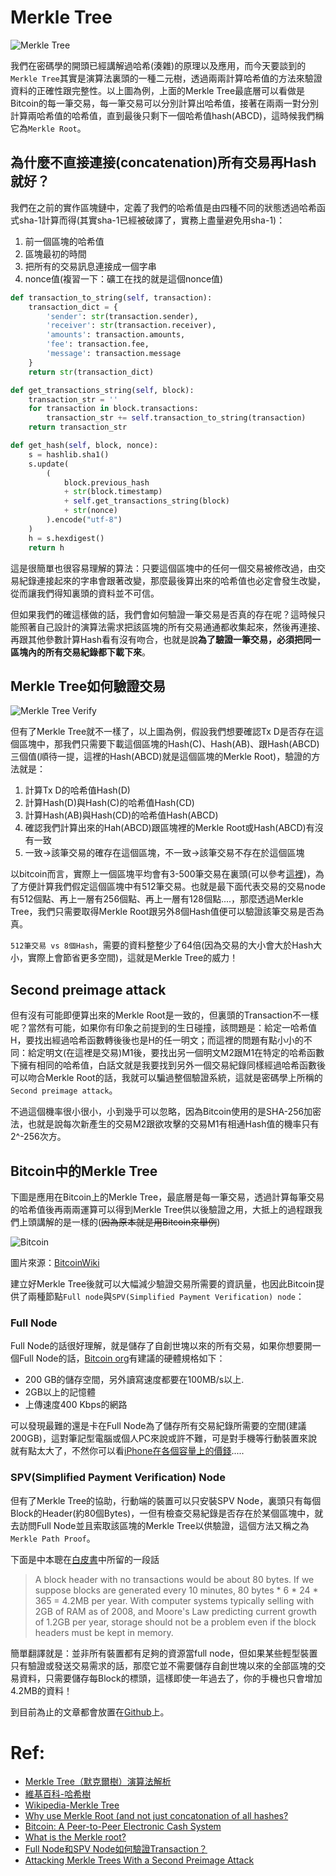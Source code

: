 # Merkle Tree

![Merkle Tree](https://www.lkm543.site/it_iron_man/day14_1.PNG)

我們在密碼學的開頭已經講解過哈希(湊雜)的原理以及應用，而今天要談到的`Merkle Tree`其實是演算法裏頭的一種二元樹，透過兩兩計算哈希值的方法來驗證資料的正確性跟完整性。以上圖為例，上面的Merkle Tree最底層可以看做是Bitcoin的每一筆交易，每一筆交易可以分別計算出哈希值，接著在兩兩一對分別計算兩哈希值的哈希值，直到最後只剩下一個哈希值hash(ABCD)，這時候我們稱它為`Merkle Root`。

## 為什麼不直接連接(concatenation)所有交易再Hash就好？

我們在之前的實作區塊鏈中，定義了我們的哈希值是由四種不同的狀態透過哈希函式sha-1計算而得(其實sha-1已經被破譯了，實務上盡量避免用sha-1)：

1. 前一個區塊的哈希值
2. 區塊最初的時間
3. 把所有的交易訊息連接成一個字串
4. nonce值(複習一下：礦工在找的就是這個nonce值)

```python
def transaction_to_string(self, transaction):
    transaction_dict = {
        'sender': str(transaction.sender),
        'receiver': str(transaction.receiver),
        'amounts': transaction.amounts,
        'fee': transaction.fee,
        'message': transaction.message
    }
    return str(transaction_dict)

def get_transactions_string(self, block):
    transaction_str = ''
    for transaction in block.transactions:
        transaction_str += self.transaction_to_string(transaction)
    return transaction_str

def get_hash(self, block, nonce):
    s = hashlib.sha1()
    s.update(
        (
            block.previous_hash
            + str(block.timestamp)
            + self.get_transactions_string(block)
            + str(nonce)
        ).encode("utf-8")
    )
    h = s.hexdigest()
    return h
```

這是很簡單也很容易理解的算法：只要這個區塊中的任何一個交易被修改過，由交易紀錄連接起來的字串會跟著改變，那麼最後算出來的哈希值也必定會發生改變，從而讓我們得知裏頭的資料並不可信。

但如果我們的確這樣做的話，我們會如何驗證一筆交易是否真的存在呢？這時候只能照著自己設計的演算法需求把該區塊的所有交易通通都收集起來，然後再連接、再跟其他參數計算Hash看有沒有吻合，也就是說**為了驗證一筆交易，必須把同一區塊內的所有交易紀錄都下載下來**。

## Merkle Tree如何驗證交易

![Merkle Tree Verify](https://www.lkm543.site/it_iron_man/day14_2.png)

但有了Merkle Tree就不一樣了，以上圖為例，假設我們想要確認Tx D是否存在這個區塊中，那我們只需要下載這個區塊的Hash(C)、Hash(AB)、跟Hash(ABCD)三個值(順待一提，這裡的Hash(ABCD)就是這個區塊的Merkle Root)，驗證的方法就是：

1. 計算Tx D的哈希值Hash(D)
2. 計算Hash(D)與Hash(C)的哈希值Hash(CD)
3. 計算Hash(AB)與Hash(CD)的哈希值Hash(ABCD)
4. 確認我們計算出來的Hah(ABCD)跟區塊裡的Merkle Root或Hash(ABCD)有沒有一致
5. 一致→該筆交易的確存在這個區塊，不一致→該筆交易不存在於這個區塊

以bitcoin而言，實際上一個區塊平均會有3-500筆交易在裏頭(可以參考[這裡](https://www.quora.com/How-many-transactions-are-included-in-a-block-chain))，為了方便計算我們假定這個區塊中有512筆交易。也就是最下面代表交易的交易node有512個點、再上一層有256個點、再上一層有128個點....，那麼透過Merkle Tree，我們只需要取得Merkle Root跟另外8個Hash值便可以驗證該筆交易是否為真。

`512筆交易 vs 8個Hash`，需要的資料整整少了64倍(因為交易的大小會大於Hash大小，實際上會節省更多空間)，這就是Merkle Tree的威力！

## Second preimage attack

但有沒有可能即便算出來的Merkle Root是一致的，但裏頭的Transaction不一樣呢？當然有可能，如果你有印象之前提到的生日碰撞，該問題是：給定一哈希值H，要找出經過哈希函數轉後後也是H的任一明文；而這裡的問題有點小小的不同：給定明文(在這裡是交易)M1後，要找出另一個明文M2跟M1在特定的哈希函數下擁有相同的哈希值，白話文就是我要找到另外一個交易紀錄同樣經過哈希函數後可以吻合Merkle Root的話，我就可以騙過整個驗證系統，這就是密碼學上所稱的`Second preimage attack`。

不過這個機率很小很小，小到幾乎可以忽略，因為Bitcoin使用的是SHA-256加密法，也就是說每次新產生的交易M2跟欲攻擊的交易M1有相通Hash值的機率只有2^-256次方。

## Bitcoin中的Merkle Tree

下圖是應用在Bitcoin上的Merkle Tree，最底層是每一筆交易，透過計算每筆交易的哈希值後再兩兩運算可以得到Merkle Tree供以後驗證之用，大抵上的過程跟我們上頭講解的是一樣的(~~因為原本就是用Bitcoin來舉例~~)

![Bitcoin](https://en.bitcoinwiki.org/upload/en/images/thumb/9/95/Hash_Tree.svg/500px-Hash_Tree.svg.png)

圖片來源：[BitcoinWiki](https://en.bitcoinwiki.org/wiki/Main_Page)

建立好Merkle Tree後就可以大幅減少驗證交易所需要的資訊量，也因此Bitcoin提供了兩種節點`Full node`與`SPV(Simplified Payment Verification) node`：

### Full Node

Full Node的話很好理解，就是儲存了自創世塊以來的所有交易，如果你想要開一個Full Node的話，[Bitcoin org](https://bitcoin.org/en/full-node#special-cases)有建議的硬體規格如下：

- 200 GB的儲存空間，另外讀寫速度都要在100MB/s以上.
- 2GB以上的記憶體
- 上傳速度400 Kbps的網路

可以發現最難的還是卡在Full Node為了儲存所有交易紀錄所需要的空間(建議200GB)，這對筆記型電腦或個人PC來說或許不難，可是對手機等行動裝置來說就有點太大了，不然你可以看[iPhone在各個容量上的價錢](https://www.apple.com/tw/shop/buy-iphone/iphone-11-pro).....

### SPV(Simplified Payment Verification) Node

但有了Merkle Tree的協助，行動端的裝置可以只安裝SPV Node，裏頭只有每個Block的Header(約80個Bytes)，一但有檢查交易紀錄是否存在於某個區塊中，就去訪問Full Node並且索取該區塊的Merkle Tree以供驗證，這個方法又稱之為`Merkle Path Proof`。

下面是中本聰在[白皮書](https://bitcoin.org/bitcoin.pdf)中所留的一段話

> A block header with no transactions would be about 80 bytes. If we suppose blocks are generated every 10 minutes, 80 bytes * 6 * 24 * 365 = 4.2MB per year. With computer systems typically selling with 2GB of RAM as of 2008, and Moore's Law predicting current growth of 1.2GB per year, storage should not be a problem even if the block headers must be kept in memory.

簡單翻譯就是：並非所有裝置都有足夠的資源當full node，但如果某些輕型裝置只有驗證或發送交易需求的話，那麼它並不需要儲存自創世塊以來的全部區塊的交易資料，只需要儲存每Block的標頭，這樣即使一年過去了，你的手機也只會增加4.2MB的資料！

到目前為止的文章都會放置在[Github](https://github.com/lkm543/it_iron_man_2019)上。
# Ref:
- [Merkle Tree（默克爾樹）演算法解析](https://www.itread01.com/content/1544187062.html)
- [維基百科-哈希樹](https://zh.wikipedia.org/zh-tw/%E5%93%88%E5%B8%8C%E6%A0%91)
- [Wikipedia-Merkle Tree](https://en.bitcoinwiki.org/wiki/Merkle_tree)
- [Why use Merkle Root (and not just concatonation of all hashes?](https://bitcoin.stackexchange.com/questions/76811/why-use-merkle-root-and-not-just-concatonation-of-all-hashes)
- [Bitcoin: A Peer-to-Peer Electronic Cash System](https://bitcoin.org/bitcoin.pdf)
- [What is the Merkle root?](https://bitcoin.stackexchange.com/questions/10479/what-is-the-merkle-root)
- [Full Node和SPV Node如何驗證Transaction？](https://countchu2.blogspot.com/2017/03/full-nodespv-nodetransaction.html)
- [Attacking Merkle Trees With a Second Preimage Attack](https://flawed.net.nz/2018/02/21/attacking-merkle-trees-with-a-second-preimage-attack)
